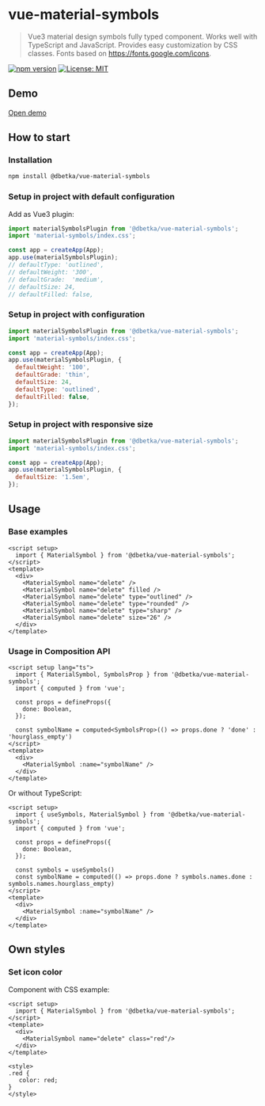 # vue-material-symbols
> Vue3 material design symbols fully typed component. 
> Works well with TypeScript and JavaScript. 
> Provides easy customization by CSS classes.
> Fonts based on https://fonts.google.com/icons.

[![npm version](https://badge.fury.io/js/%40dbetka%2Fvue-material-symbols.svg)](https://badge.fury.io/js/%40dbetka%2Fvue-material-symbols)
[![License: MIT](https://img.shields.io/badge/License-MIT-yellow.svg)](https://opensource.org/licenses/MIT)

## Demo

[Open demo](https://dbetka.github.io/vue-material-symbols/)

## How to start

### Installation
```bash
npm install @dbetka/vue-material-symbols
```

### Setup in project with default configuration

Add as Vue3 plugin:
```js
import materialSymbolsPlugin from '@dbetka/vue-material-symbols';
import 'material-symbols/index.css';

const app = createApp(App);
app.use(materialSymbolsPlugin);
// defaultType: 'outlined',
// defaultWeight: '300',
// defaultGrade:  'medium',
// defaultSize: 24,
// defaultFilled: false,
```

### Setup in project with configuration

```js
import materialSymbolsPlugin from '@dbetka/vue-material-symbols';
import 'material-symbols/index.css';

const app = createApp(App);
app.use(materialSymbolsPlugin, {
  defaultWeight: '100',
  defaultGrade: 'thin',
  defaultSize: 24,
  defaultType: 'outlined',
  defaultFilled: false,
});
```

### Setup in project with responsive size

```js
import materialSymbolsPlugin from '@dbetka/vue-material-symbols';
import 'material-symbols/index.css';

const app = createApp(App);
app.use(materialSymbolsPlugin, {
  defaultSize: '1.5em',
});
```


## Usage

### Base examples
```vue
<script setup>
  import { MaterialSymbol } from '@dbetka/vue-material-symbols';
</script>
<template>
  <div>
    <MaterialSymbol name="delete" />
    <MaterialSymbol name="delete" filled />
    <MaterialSymbol name="delete" type="outlined" />
    <MaterialSymbol name="delete" type="rounded" />
    <MaterialSymbol name="delete" type="sharp" />
    <MaterialSymbol name="delete" size="26" />
  </div>
</template>
```

### Usage in Composition API
```vue
<script setup lang="ts">
  import { MaterialSymbol, SymbolsProp } from '@dbetka/vue-material-symbols';
  import { computed } from 'vue';

  const props = defineProps({
    done: Boolean,
  });

  const symbolName = computed<SymbolsProp>(() => props.done ? 'done' : 'hourglass_empty')
</script>
<template>
  <div>
    <MaterialSymbol :name="symbolName" />
  </div>
</template>
```
Or without TypeScript:
```vue
<script setup>
  import { useSymbols, MaterialSymbol } from '@dbetka/vue-material-symbols';
  import { computed } from 'vue';

  const props = defineProps({
    done: Boolean,
  });

  const symbols = useSymbols()
  const symbolName = computed(() => props.done ? symbols.names.done : symbols.names.hourglass_empty)
</script>
<template>
  <div>
    <MaterialSymbol :name="symbolName" />
  </div>
</template>
```

## Own styles

### Set icon color

Component with CSS example:
```vue
<script setup>
  import { MaterialSymbol } from '@dbetka/vue-material-symbols';
</script>
<template>
  <div>
    <MaterialSymbol name="delete" class="red"/>
  </div>
</template>

<style>
.red {
   color: red;
}
</style>
```

